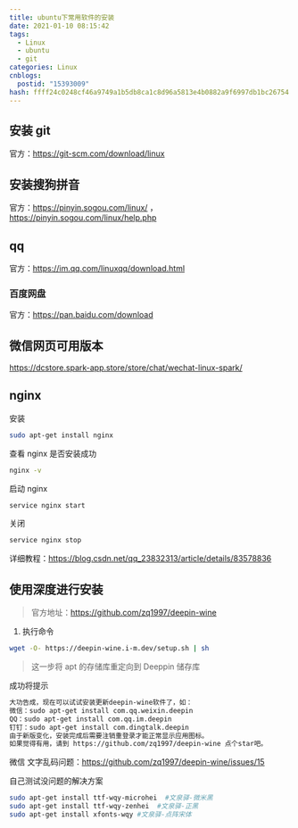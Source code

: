 ```yaml
---
title: ubuntu下常用软件的安装
date: 2021-01-10 08:15:42
tags:
  - Linux
  - ubuntu
  - git
categories: Linux
cnblogs:
  postid: "15393009"
hash: ffff24c0248cf46a9749a1b5db8ca1c8d96a5813e4b0882a9f6997db1bc26754
---
```


## 安装 git

官方：https://git-scm.com/download/linux

## 安装搜狗拼音

官方：https://pinyin.sogou.com/linux/ ，https://pinyin.sogou.com/linux/help.php

## qq

官方：https://im.qq.com/linuxqq/download.html

### 百度网盘

官方：https://pan.baidu.com/download

## 微信网页可用版本

https://dcstore.spark-app.store/store/chat/wechat-linux-spark/

## nginx

安装

```bash
sudo apt-get install nginx
```

查看 nginx 是否安装成功

```bash
nginx -v
```

启动 nginx

```bash
service nginx start
```

关闭

```bash
service nginx stop
```

详细教程：https://blog.csdn.net/qq_23832313/article/details/83578836

## 使用深度进行安装

> 官方地址：https://github.com/zq1997/deepin-wine

1. 执行命令

```bash
wget -O- https://deepin-wine.i-m.dev/setup.sh | sh
```

> 这一步将 apt 的存储库重定向到 Deeppin 储存库

成功将提示

```bash
大功告成，现在可以试试安装更新deepin-wine软件了，如：
微信：sudo apt-get install com.qq.weixin.deepin
QQ：sudo apt-get install com.qq.im.deepin
钉钉：sudo apt-get install com.dingtalk.deepin
由于新版变化，安装完成后需要注销重登录才能正常显示应用图标。
如果觉得有用，请到 https://github.com/zq1997/deepin-wine 点个star吧。
```

微信 文字乱码问题：https://github.com/zq1997/deepin-wine/issues/15

自己测试没问题的解决方案

```bash
sudo apt-get install ttf-wqy-microhei  #文泉驿-微米黑
sudo apt-get install ttf-wqy-zenhei  #文泉驿-正黑
sudo apt-get install xfonts-wqy #文泉驿-点阵宋体
```
